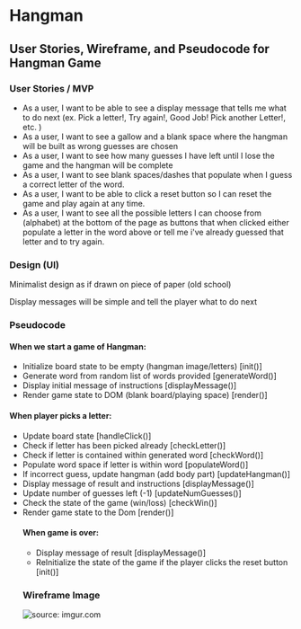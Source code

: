 <h1>Hangman</h1>
<h2>User Stories, Wireframe, and Pseudocode for Hangman Game</h2>

<h3>User Stories / MVP</h3>
<ul>
  <li>As a user, I want to be able to see a display message that tells me what to do next (ex. Pick a letter!, Try again!, Good Job! Pick another Letter!, etc. )</li>
  <li>As a user, I want to see a gallow and a blank space where the hangman will be built as wrong guesses are chosen</li>
  <li>As a user, I want to see how many guesses I have left until I lose the game and the hangman will be complete</li>
  <li>As a user, I want to see blank spaces/dashes that populate when I guess a correct letter of the word.</li>
  <li>As a user, I want to be able to click a reset button so I can reset the game and play again at any time.</li>
  <li>As a user, I want to see all the possible letters I can choose from (alphabet) at the bottom of the page as buttons that when clicked either populate a letter in the word above or tell me i've already guessed that letter and to try again.</li>
</ul>


<h3>Design (UI)</h3>
<p>Minimalist design as if drawn on piece of paper (old school)</p>
<p>Display messages will be simple and tell the player what to do next</p>

<h3>Pseudocode</h3>
<h4>When we start a game of Hangman:</h4>
  <ul>
    <li>Initialize board state to be empty (hangman image/letters) [init()]</li>
    <li>Generate word from random list of words provided [generateWord()]</li>
    <li>Display initial message of instructions [displayMessage()]</li>
    <li>Render game state to DOM (blank board/playing space) [render()]</li>
  </ul>
<h4>When player picks a letter:</h4>
  <ul>
    <li>Update board state [handleClick()]</li>
    <li>Check if letter has been picked already [checkLetter()]</li>
    <li>Check if letter is contained within generated word [checkWord()]</li>
    <li>Populate word space if letter is within word [populateWord()]</li>
    <li>If incorrect guess, update hangman (add body part) [updateHangman()]
    <li>Display message of result and instructions [displayMessage()]</li>
    <li>Update number of guesses left (-1) [updateNumGuesses()]
    <li>Check the state of the game (win/loss) [checkWin()]</li>
    <li>Render game state to the Dom [render()]</li>
<h4>When game is over:</h4>
  <ul>
    <li>Display message of result [displayMessage()]</li>
    <li>ReInitialize the state of the game if the player clicks the reset button [init()]</li>
  </ul>

<h3> Wireframe Image</h3
<a href="https://imgur.com/8u0I1b2"><img src="https://i.imgur.com/8u0I1b2.jpg" title="source: imgur.com" /></a>
